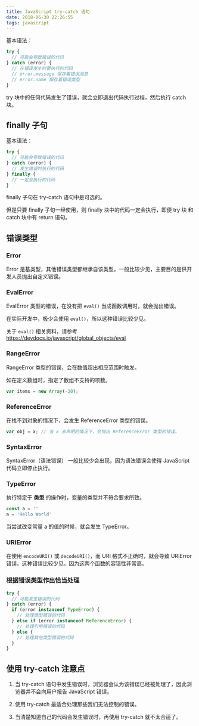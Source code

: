 ```yaml
---
title: JavaScript try-catch 语句
date: 2018-06-30 22:26:55
tags: javascript
---
```


基本语法：

```js
try {
  // 可能会导致错误的代码
} catch (error) {
  // 在错误发生时要执行的代码
  // error.message 保存着错误消息
  // error.name 保存着错误类型
}
```

try 块中的任何代码发生了错误，就会立即退出代码执行过程，然后执行 catch 块。

## finally 子句

基本语法：

```js
try {
  // 可能会导致错误的代码
} catch (error) {
  // 发生错误时执行的代码
} finally {
  // 一定会执行的代码
}
```

finally 子句在 try-catch 语句中是可选的。

但是只要 finally 子句一经使用，则 finally 块中的代码一定会执行，即便 try 块 和 catch 块中有 return 语句。

## 错误类型

### Error

Error 是基类型，其他错误类型都继承自该类型，一般比较少见，主要目的是供开发人员抛出自定义错误。

### EvalError

EvalError 类型的错误，在没有把 `eval()` 当成函数调用时，就会抛出错误。

在实际开发中，极少会使用 `eval()`，所以这种错误比较少见。

关于 `eval()` 相关资料，请参考 https://devdocs.io/javascript/global_objects/eval

### RangeError

RangeError 类型的错误，会在数值超出相应范围时触发。

如在定义数组时，指定了数组不支持的项数。

```js
var items = new Array(-20);
```

### ReferenceError

在找不到对象的情况下，会发生 ReferenceError 类型的错误。

```js
var obj = x; // 当 x 未声明的情况下，会抛出 ReferenceError 类型的错误。
```

### SyntaxError

SyntaxError（语法错误） 一般比较少会出现，因为语法错误会使得 JavaScript 代码立即停止执行。

### TypeError

执行特定于 **类型** 的操作时，变量的类型并不符合要求所致。

```js
const a = ''
a = 'Hello World'
```

当尝试改变常量 a 的值的时候，就会发生 TypeError。

### URIError

在使用 `encodeURI()` 或 `decodeURI()`，而 URI 格式不正确时，就会导致 URIError 错误。这种错误比较少见，因为这两个函数的容错性非常高。

### 根据错误类型作出恰当处理

```js
try {
  // 可能发生错误的代码
} catch (error) {
  if (error instanceof TypeError) {
    // 处理类型错误的代码
  } else if (error instanceof ReferenceError) {
    // 处理引用错误的代码
  } else {
    // 处理其他类型错误的代码
  }
}
```

## 使用 try-catch 注意点

1. 当 try-catch 语句中发生错误时，浏览器会认为该错误已经被处理了，因此浏览器并不会向用户报告 JavaScript 错误。

1. 使用 try-catch 最适合处理那些我们无法控制的错误。

1. 当清楚知道自己的代码会发生错误时，再使用 try-catch 就不太合适了。
